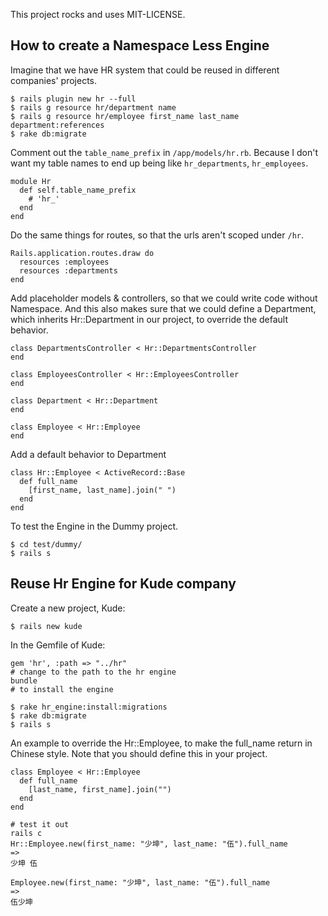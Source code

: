 This project rocks and uses MIT-LICENSE.

How to create a Namespace Less Engine
-------------------------------------

Imagine that we have HR system that could be reused in different companies' projects.

    $ rails plugin new hr --full
    $ rails g resource hr/department name
    $ rails g resource hr/employee first_name last_name department:references
    $ rake db:migrate

Comment out the `table_name_prefix` in `/app/models/hr.rb`. Because I don't want my table names to end up being like `hr_departments`, `hr_employees`.

    module Hr
      def self.table_name_prefix
        # 'hr_'
      end
    end

Do the same things for routes, so that the urls aren't scoped under `/hr`.

    Rails.application.routes.draw do
      resources :employees
      resources :departments
    end

Add placeholder models & controllers, so that we could write code without Namespace. And this also makes sure that we could define a Department, which inherits Hr::Department in our project, to override the default behavior.

    class DepartmentsController < Hr::DepartmentsController
    end

    class EmployeesController < Hr::EmployeesController
    end

    class Department < Hr::Department
    end
    
    class Employee < Hr::Employee
    end

Add a default behavior to Department

    class Hr::Employee < ActiveRecord::Base
      def full_name
        [first_name, last_name].join(" ")
      end
    end

To test the Engine in the Dummy project.

    $ cd test/dummy/
    $ rails s

Reuse Hr Engine for Kude company
--------------------------------

Create a new project, Kude:

    $ rails new kude

In the Gemfile of Kude:

    gem 'hr', :path => "../hr"
    # change to the path to the hr engine
    bundle
    # to install the engine

    $ rake hr_engine:install:migrations
    $ rake db:migrate
    $ rails s

An example to override the Hr::Employee, to make the full_name return in Chinese style.
Note that you should define this in your project.

    class Employee < Hr::Employee
      def full_name
        [last_name, first_name].join("")
      end
    end
    
    # test it out
    rails c
    Hr::Employee.new(first_name: "少坤", last_name: "伍").full_name
    =>
    少坤 伍
    
    Employee.new(first_name: "少坤", last_name: "伍").full_name
    =>
    伍少坤